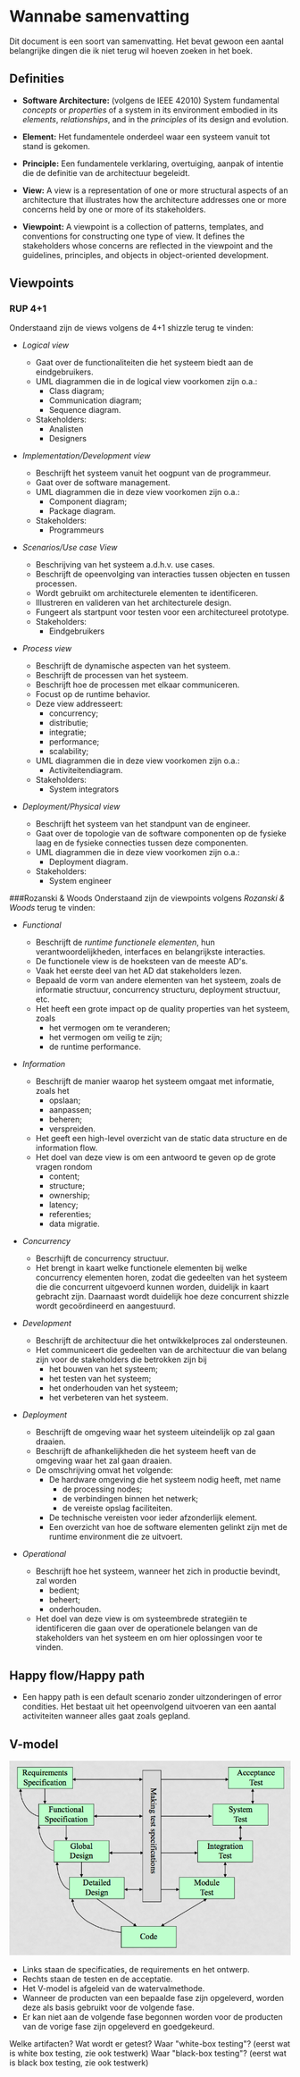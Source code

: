 # Wannabe samenvatting
Dit document is een soort van samenvatting. Het bevat gewoon een aantal belangrijke dingen die ik niet terug wil hoeven zoeken in het boek.

## Definities
- **Software Architecture:** (volgens de IEEE 42010) System fundamental *concepts* or *properties* of a system in its environment embodied in its *elements*, *relationships*, and in the *principles* of its design and evolution.

- **Element:** Het fundamentele onderdeel waar een systeem vanuit tot stand is gekomen.

- **Principle:** Een fundamentele verklaring, overtuiging, aanpak of intentie die de definitie van de architectuur begeleidt.

- **View:** A view is a representation of one or more structural aspects of an architecture that illustrates how the architecture addresses one or more concerns held by one or more of its stakeholders.

- **Viewpoint:** A viewpoint is a collection of patterns, templates, and conventions for constructing one type of view. It defines the stakeholders whose concerns are reflected in the viewpoint and the guidelines, principles, and objects in object-oriented development.

## Viewpoints
### RUP 4+1
Onderstaand zijn de views volgens de 4+1 shizzle terug te vinden:

- *Logical view*
    + Gaat over de functionaliteiten die het systeem biedt aan de eindgebruikers.
    + UML diagrammen die in de logical view voorkomen zijn o.a.:
        * Class diagram;
        * Communication diagram;
        * Sequence diagram.
    + Stakeholders:
        * Analisten
        * Designers

- *Implementation/Development view*
    + Beschrijft het systeem vanuit het oogpunt van de programmeur.
    + Gaat over de software management.
    + UML diagrammen die in deze view voorkomen zijn o.a.:
        * Component diagram;
        * Package diagram.
    + Stakeholders:
        * Programmeurs

- *Scenarios/Use case View*
    + Beschrijving van het systeem a.d.h.v. use cases.
    + Beschrijft de opeenvolging van interacties tussen objecten en tussen processen.
    + Wordt gebruikt om architecturele elementen te identificeren.
    + Illustreren en valideren van het architecturele design.
    + Fungeert als startpunt voor testen voor een architectureel prototype.
    + Stakeholders:
        * Eindgebruikers

- *Process view*
    + Beschrijft de dynamische aspecten van het systeem.
    + Beschrijft de processen van het systeem.
    + Beschrijft hoe de processen met elkaar communiceren.
    + Focust op de runtime behavior.
    + Deze view addresseert:
        * concurrency;
        * distributie;
        * integratie;
        * performance;
        * scalability;
    + UML diagrammen die in deze view voorkomen zijn o.a.:
        * Activiteitendiagram.
    + Stakeholders:
        * System integrators

- *Deployment/Physical view*
    + Beschrijft het systeem van het standpunt van de engineer.
    + Gaat over de topologie van de software componenten op de fysieke laag en de fysieke connecties tussen deze componenten.
    + UML diagrammen die in deze view voorkomen zijn o.a.:
        * Deployment diagram.
    + Stakeholders:
        * System engineer

###Rozanski & Woods
Onderstaand zijn de viewpoints volgens *Rozanski & Woods* terug te vinden:

- *Functional*
    + Beschrijft de *runtime functionele elementen*, hun verantwoordelijkheden, interfaces en belangrijkste interacties.
    + De functionele view is de hoeksteen van de meeste AD's.
    + Vaak het eerste deel van het AD dat stakeholders lezen.
    + Bepaald de vorm van andere elementen van het systeem, zoals de informatie structuur, concurrency structuru, deployment structuur, etc.
    + Het heeft een grote impact op de quality properties van het systeem, zoals
        * het vermogen om te veranderen;
        * het vermogen om veilig te zijn;
        * de runtime performance.

- *Information*
    + Beschrijft de manier waarop het systeem omgaat met informatie, zoals het
        * opslaan;
        * aanpassen;
        * beheren;
        * verspreiden.
    + Het geeft een high-level overzicht van de static data structure en de information flow.
    + Het doel van deze view is om een antwoord te geven op de grote vragen rondom
        * content;
        * structure;
        * ownership;
        * latency;
        * referenties;
        * data migratie.

- *Concurrency*
    + Bescrhijft de concurrency structuur.
    + Het brengt in kaart welke functionele elementen bij welke concurrency elementen horen, zodat die gedeelten van het systeem die die concurrent uitgevoerd kunnen worden, duidelijk in kaart gebracht zijn. Daarnaast wordt duidelijk hoe deze concurrent shizzle wordt gecoördineerd en aangestuurd.

- *Development*
    + Beschrijft de architectuur die het ontwikkelproces zal ondersteunen.
    + Het communiceert die gedeelten van de architectuur die van belang zijn voor de stakeholders die betrokken zijn bij
        * het bouwen van het systeem;
        * het testen van het systeem;
        * het onderhouden van het systeem;
        * het verbeteren van het systeem.

- *Deployment*
    + Beschrijft de omgeving waar het systeem uiteindelijk op zal gaan draaien.
    + Beschrijft de afhankelijkheden die het systeem heeft van de omgeving waar het zal gaan draaien.
    + De omschrijving omvat het volgende:
        * De hardware omgeving die het systeem nodig heeft, met name
            - de processing nodes;
            - de verbindingen binnen het netwerk;
            - de vereiste opslag faciliteiten.
        * De technische vereisten voor ieder afzonderlijk element.
        * Een overzicht van hoe de software elementen gelinkt zijn met de runtime environment die ze uitvoert.

- *Operational*
    + Beschrijft hoe het systeem, wanneer het zich in productie bevindt, zal worden
        * bedient;
        * beheert;
        * onderhouden.
    + Het doel van deze view is om systeembrede strategiën te identificeren die gaan over de operationele belangen van de stakeholders van het systeem en om hier oplossingen voor te vinden.

## Happy flow/Happy path
- Een happy path is een default scenario zonder uitzonderingen of error condities. Het bestaat uit het opeenvolgend uitvoeren van een aantal activiteiten wanneer alles gaat zoals gepland.

## V-model
![V-Model](./assets/V-Model.png "V-Model")

- Links staan de specificaties, de requirements en het ontwerp.
- Rechts staan de testen en de acceptatie.
- Het V-model is afgeleid van de watervalmethode.
- Wanneer de producten van een bepaalde fase zijn opgeleverd, worden deze als basis gebruikt voor de volgende fase.
- Er kan niet aan de volgende fase begonnen worden voor de producten van de vorige fase zijn opgeleverd en goedgekeurd.

Welke artifacten?
Wat wordt er getest?
Waar "white-box testing"? (eerst wat is white box testing, zie ook testwerk)
Waar "black-box testing"? (eerst wat is black box testing, zie ook testwerk)
